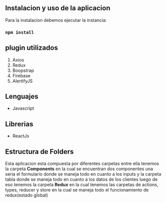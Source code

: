 ## Instalacion y uso de la aplicacion

Para la instalacion debemos ejecutar la instancia:

### `npm install`

## plugin utilizados


1. Axios
2. Redux
3. Boopstrap
4. Firebase
5. AlertifyJS


## Lenguajes

- Javascript

## Librerias

- ReactJs

## Estructura de Folders

Esta aplicacion esta compuesta por diferentes carpetas entre ella tenemos la carpeta **Components** en la cual se encuentran dos componentes una seria el formulario donde se maneja todo en cuanto a los inputs y la carpeta tabla donde se maneja todo en cuanto a los datos de los clientes luego de eso tenemos la carpeta **Redux** en la cual tenemos  las carpetas de actions, types, reducer y store en la cual se maneja todo el funcionamiento de redux(estado global)
